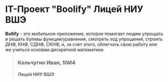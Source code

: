 # IT-Проект "Boolify" Лицей НИУ ВШЭ
**Bollify** - это мобильное приложение, которое помогает людям упрощать и решать булевы функции/уравнения, смотреть ход упрощения, строить ДНФ, КНФ, СДНФ, СКНФ, и, за счет этого, облегчать свою работу или же учиться основам дискретной математики.

> ### Кольчугин Иван, 10И4
> #### Лицей НИУ ВШЭ 
